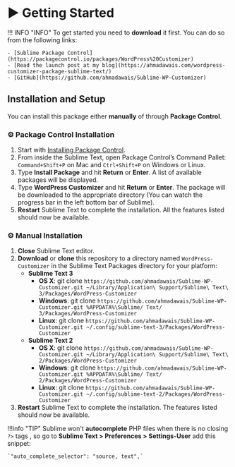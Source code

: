 # ▶︎ Getting Started

!!! INFO "INFO"
    To get started you need to **download** it first. You can do so from the following links:

    - [Sublime Package Control](https://packagecontrol.io/packages/WordPress%20Customizer)
    - [Read the launch post at my blog](https://ahmadawais.com/wordpress-customizer-package-sublime-text/)
    - [GitHub](https://github.com/ahmadawais/Sublime-WP-Customizer)

## Installation and Setup
You can install this package either **manually** of through **Package Control**.

### ⚙ Package Control Installation

1. Start with [Installing Package Control](https://packagecontrol.io/installation).
2. From inside the Sublime Text, open Package Control’s Command Pallet: `Command+Shift+P` on Mac and `Ctrl+Shift+P` on Windows or Linux.
3. Type **Install Package** and hit **Return** or **Enter**. A list of available packages will be displayed.
4. Type **WordPress Customizer** and hit **Return** or **Enter**. The package will be downloaded to the appropriate directory (You can watch the progress bar in the left bottom bar of Sublime).
5. **Restart** Sublime Text to complete the installation. All the features listed should now be available.

### ⚙ Manual Installation

1. **Close** Sublime Text editor.
2. **Download** or **clone** this repository to a directory named `WordPress-Customizer` in the Sublime Text Packages directory for your platform:
    - **Sublime Text 3**
        - **OS X**: git clone `https://github.com/ahmadawais/Sublime-WP-Customizer.git ~/Library/Application\ Support/Sublime\ Text\ 3/Packages/WordPress-Customizer`
        - **Windows**: git clone `https://github.com/ahmadawais/Sublime-WP-Customizer.git %APPDATA%\Sublime/ Text/ 3/Packages/WordPress-Customizer`
        - **Linux**: git clone `https://github.com/ahmadawais/Sublime-WP-Customizer.git ~/.config/sublime-text-3/Packages/WordPress-Customizer`
    - **Sublime Text 2**
        - **OS X**: git clone `https://github.com/ahmadawais/Sublime-WP-Customizer.git ~/Library/Application\ Support/Sublime\ Text\ 2/Packages/WordPress-Customizer`
        - **Windows**: git clone `https://github.com/ahmadawais/Sublime-WP-Customizer.git %APPDATA%\Sublime/ Text/ 2/Packages/WordPress-Customizer`
        - **Linux**: git clone `https://github.com/ahmadawais/Sublime-WP-Customizer.git ~/.config/sublime-text-2/Packages/WordPress-Customizer`
3. **Restart** Sublime Text to complete the installation. The features listed should now be available.

!!!info "TIP"
    Sublime won't **autocomplete** PHP files when there is no closing `?>` tags , so go to **Sublime Text > Preferences > Settings-User** add this snippet:

    `"auto_complete_selector": "source, text",`

